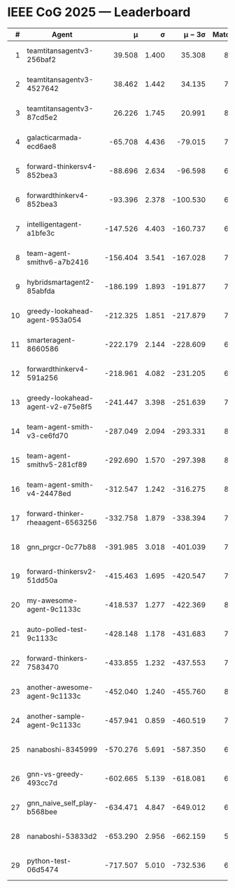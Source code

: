 # IEEE CoG 2025 — Leaderboard

| # | Agent | μ | σ | μ − 3σ | Matches | Updated |
|---:|---|---:|---:|---:|---:|---|
| 1 | teamtitansagentv3-256baf2 | 39.508 | 1.400 | 35.308 | 8140 | 2025-08-20 00:36 |
| 2 | teamtitansagentv3-4527642 | 38.462 | 1.442 | 34.135 | 7594 | 2025-08-20 00:36 |
| 3 | teamtitansagentv3-87cd5e2 | 26.226 | 1.745 | 20.991 | 8386 | 2025-08-20 00:36 |
| 4 | galacticarmada-ecd6ae8 | -65.708 | 4.436 | -79.015 | 7900 | 2025-08-20 00:36 |
| 5 | forward-thinkersv4-852bea3 | -88.696 | 2.634 | -96.598 | 6715 | 2025-08-20 00:36 |
| 6 | forwardthinkerv4-852bea3 | -93.396 | 2.378 | -100.530 | 6271 | 2025-08-20 00:36 |
| 7 | intelligentagent-a1bfe3c | -147.526 | 4.403 | -160.737 | 6480 | 2025-08-20 00:36 |
| 8 | team-agent-smithv6-a7b2416 | -156.404 | 3.541 | -167.028 | 7580 | 2025-08-20 00:36 |
| 9 | hybridsmartagent2-85abfda | -186.199 | 1.893 | -191.877 | 7252 | 2025-08-20 00:36 |
| 10 | greedy-lookahead-agent-953a054 | -212.325 | 1.851 | -217.879 | 7624 | 2025-08-20 00:36 |
| 11 | smarteragent-8660586 | -222.179 | 2.144 | -228.609 | 6640 | 2025-08-20 00:36 |
| 12 | forwardthinkerv4-591a256 | -218.961 | 4.082 | -231.205 | 6934 | 2025-08-20 00:36 |
| 13 | greedy-lookahead-agent-v2-e75e8f5 | -241.447 | 3.398 | -251.639 | 7744 | 2025-08-20 00:36 |
| 14 | team-agent-smith-v3-ce6fd70 | -287.049 | 2.094 | -293.331 | 8462 | 2025-08-20 00:36 |
| 15 | team-agent-smithv5-281cf89 | -292.690 | 1.570 | -297.398 | 8100 | 2025-08-20 00:36 |
| 16 | team-agent-smith-v4-24478ed | -312.547 | 1.242 | -316.275 | 8362 | 2025-08-20 00:36 |
| 17 | forward-thinker-rheaagent-6563256 | -332.758 | 1.879 | -338.394 | 7280 | 2025-08-20 00:36 |
| 18 | gnn_prgcr-0c77b88 | -391.985 | 3.018 | -401.039 | 7230 | 2025-08-20 00:36 |
| 19 | forward-thinkersv2-51dd50a | -415.463 | 1.695 | -420.547 | 7980 | 2025-08-20 00:36 |
| 20 | my-awesome-agent-9c1133c | -418.537 | 1.277 | -422.369 | 8140 | 2025-08-20 00:36 |
| 21 | auto-polled-test-9c1133c | -428.148 | 1.178 | -431.683 | 7420 | 2025-08-20 00:36 |
| 22 | forward-thinkers-7583470 | -433.855 | 1.232 | -437.553 | 7260 | 2025-08-20 00:36 |
| 23 | another-awesome-agent-9c1133c | -452.040 | 1.240 | -455.760 | 8500 | 2025-08-20 00:36 |
| 24 | another-sample-agent-9c1133c | -457.941 | 0.859 | -460.519 | 7640 | 2025-08-20 00:36 |
| 25 | nanaboshi-8345999 | -570.276 | 5.691 | -587.350 | 6660 | 2025-08-20 00:36 |
| 26 | gnn-vs-greedy-493cc7d | -602.665 | 5.139 | -618.081 | 6220 | 2025-08-20 00:36 |
| 27 | gnn_naive_self_play-b568bee | -634.471 | 4.847 | -649.012 | 6620 | 2025-08-20 00:36 |
| 28 | nanaboshi-53833d2 | -653.290 | 2.956 | -662.159 | 5900 | 2025-08-20 00:36 |
| 29 | python-test-06d5474 | -717.507 | 5.010 | -732.536 | 6450 | 2025-08-20 00:36 |
